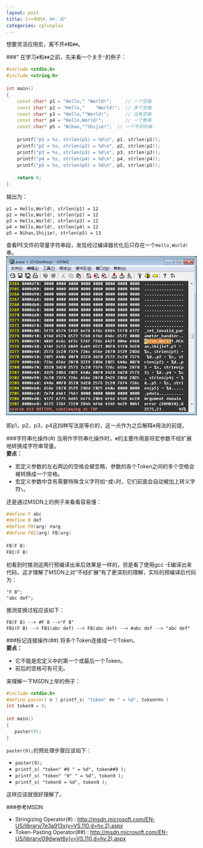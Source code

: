 ```yaml
---
layout: post
title: C++中的#，##，和"
categories: cplusplus
---
```


想要灵活应用宏，离不开`#`和`##`。

###"
在学习`#`和`##`之前，先来看一个关于`"`的例子：

```c++
#include <stdio.h>
#include <string.h>

int main()
{
    const char* p1 = "Hello," "World!";     // 一个空格
    const char* p2 = "Hello,"    "World!";  // 多个空格
    const char* p3 = "Hello,""World!";      // 没有空格
    const char* p4 = "Hello,World!";        // 一个整串
    const char* p5 = "Nihao,""Shijie!";  // 一个不同的串

    printf("p1 = %s, strlen(p1) = %d\n", p1, strlen(p1));
    printf("p2 = %s, strlen(p2) = %d\n", p2, strlen(p2));
    printf("p3 = %s, strlen(p3) = %d\n", p3, strlen(p3));
    printf("p4 = %s, strlen(p4) = %d\n", p4, strlen(p4));
    printf("p5 = %s, strlen(p5) = %d\n", p5, strlen(p5));

    return 0;
}
```

输出为：

```
p1 = Hello,World!, strlen(p1) = 12
p2 = Hello,World!, strlen(p2) = 12
p3 = Hello,World!, strlen(p3) = 12
p4 = Hello,World!, strlen(p4) = 12
p5 = Nihao,Shijie!, strlen(p5) = 13
```

查看PE文件的常量字符串段，发现经过编译器优化后只存在一个`Hello,World!`串。  
![img](/images/posts/cplusplus/staticstring_helloworld.png)

即p1，p2，p3，p4这四种写法是等价的，这一点作为之后解释`#`用法的前提。

###字符串化操作(#)
当用作字符串化操作时，`#`的主要作用是将宏参数不经扩展地转换成字符串常量。  
**要点：**    

-  宏定义参数的左右两边的空格会被忽略，参数的各个Token之间的多个空格会被转换成一个空格。  
-  宏定义参数中含有需要特殊含义字符如`"`或`\`时，它们前面会自动被加上转义字符`\`。  

还是通过MSDN上的例子来看看容易懂：

```c++
#define F abc
#define B def
#define FB(arg) #arg
#define FB1(arg) FB(arg)

FB(F B)
FB1(F B)
```

初看到时推测这两行预编译出来后效果是一样的，但是看了使用gcc -E编译出来代码，这才理解了MSDN上对“不经扩展”有了更深刻的理解，实际的预编译后代码为：

```
"F B";
"abc def";
```

推测变换过程应该如下：

```
FB(F B) --> #F B -->"F B"  
FB1(F B) --> FB1(abc def) --> FB(abc def) --> #abc def --> "abc def"
```

###标记连接操作(##)
将多个Token连接成一个Token。  
**要点：**  

-  它不能是宏定义中的第一个或最后一个Token。  
-  前后的空格可有可无。  

来理解一下MSDN上举的例子：  

```c++
#include <stdio.h>
#define paster( n ) printf_s( "token" #n " = %d", token##n )
int token9 = 9;

int main()
{
   paster(9);
}
```

`paster(9);`的预处理步骤应该如下：  

-  `paster(9);`  
-  `printf_s( "token" #9 " = %d", token##9 );`  
-  `printf_s( "token" "9" " = %d", token9 );`  
-  `printf_s( "token9 = %d", token9 );`  

这样应该就很好理解了。

###参考MSDN

-  Stringizing Operator(#) : <http://msdn.microsoft.com/EN-US/library/7e3a913x(v=VS.110,d=hv.2).aspx>  
-  Token-Pasting Operator(##) : <http://msdn.microsoft.com/EN-US/library/09dwwt6y(v=VS.110,d=hv.2).aspx>
